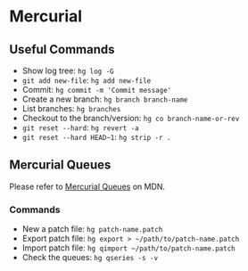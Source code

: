 # Mercurial

## Useful Commands
* Show log tree: `hg log -G`
* `git add new-file`: `hg add new-file`
* Commit: `hg commit -m 'Commit message'`
* Create a new branch: `hg branch branch-name`
* List branches: `hg branches`
* Checkout to the branch/version: `hg co branch-name-or-rev`
* `git reset --hard`: `hg revert -a`
* `git reset --hard HEAD~1`: `hg strip -r .`

## Mercurial Queues

Please refer to [Mercurial Queues][mdn-mercurial-queues] on MDN.

### Commands
* New a patch file: `hg patch-name.patch`
* Export patch file: `hg export > ~/path/to/patch-name.patch`
* Import patch file: `hg qimport ~/path/to/patch-name.patch`
* Check the queues: `hg qseries -s -v`

[mdn-mercurial-queues]: https://developer.mozilla.org/en-US/docs/Mozilla/Mercurial/Queues
